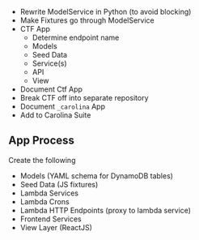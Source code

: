 
* Rewrite ModelService in Python (to avoid blocking)
* Make Fixtures go through ModelService
* CTF App
  * Determine endpoint name
  * Models
  * Seed Data
  * Service(s)
  * API
  * View
* Document Ctf App
* Break CTF off into separate repository
* Document `_carolina` App
* Add to Carolina Suite

## App Process #

Create the following

* Models (YAML schema for DynamoDB tables)
* Seed Data (JS fixtures)
* Lambda Services
* Lambda Crons
* Lambda HTTP Endpoints (proxy to lambda service)
* Frontend Services
* View Layer (ReactJS)
